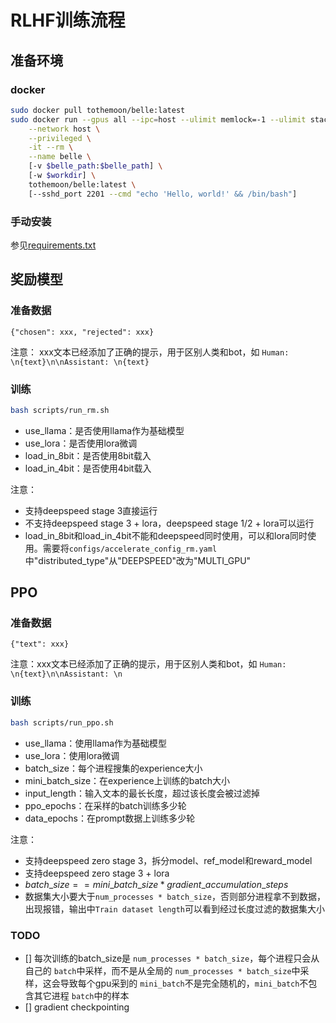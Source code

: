 # RLHF训练流程

## 准备环境

### docker

```bash
sudo docker pull tothemoon/belle:latest
sudo docker run --gpus all --ipc=host --ulimit memlock=-1 --ulimit stack=67108864 \
    --network host \
    --privileged \
    -it --rm \
    --name belle \
    [-v $belle_path:$belle_path] \
    [-w $workdir] \
    tothemoon/belle:latest \
    [--sshd_port 2201 --cmd "echo 'Hello, world!' && /bin/bash"]
```

### 手动安装

参见[requirements.txt](requirements.txt)

## 奖励模型

### 准备数据

```jsonl
{"chosen": xxx, "rejected": xxx}
```

注意：
xxx文本已经添加了正确的提示，用于区别人类和bot，如 `Human: \n{text}\n\nAssistant: \n{text}`

### 训练

```bash
bash scripts/run_rm.sh
```

- use_llama：是否使用llama作为基础模型
- use_lora：是否使用lora微调
- load_in_8bit：是否使用8bit载入
- load_in_4bit：是否使用4bit载入

注意：
- 支持deepspeed stage 3直接运行
- 不支持deepspeed stage 3 + lora，deepspeed stage 1/2 + lora可以运行
- load_in_8bit和load_in_4bit不能和deepspeed同时使用，可以和lora同时使用。需要将`configs/accelerate_config_rm.yaml`中"distributed_type"从"DEEPSPEED"改为"MULTI_GPU"
## PPO

### 准备数据

```jsonl
{"text": xxx}
```

注意：xxx文本已经添加了正确的提示，用于区别人类和bot，如 `Human: \n{text}\n\nAssistant: \n`

### 训练

```bash
bash scripts/run_ppo.sh
```

- use_llama：使用llama作为基础模型
- use_lora：使用lora微调
- batch_size：每个进程搜集的experience大小
- mini_batch_size：在experience上训练的batch大小
- input_length：输入文本的最长长度，超过该长度会被过滤掉
- ppo_epochs：在采样的batch训练多少轮
- data_epochs：在prompt数据上训练多少轮

注意：
- 支持deepspeed zero stage 3，拆分model、ref_model和reward_model
- 支持deepspeed zero stage 3 + lora
- $batch\_size == mini\_batch\_size * gradient\_accumulation\_steps$
- 数据集大小要大于`num_processes * batch_size`，否则部分进程拿不到数据，出现报错，输出中`Train dataset length`可以看到经过长度过滤的数据集大小

### TODO

- [] 每次训练的batch_size是 `num_processes * batch_size`，每个进程只会从自己的 `batch`中采样，而不是从全局的 `num_processes * batch_size`中采样，这会导致每个gpu采到的 `mini_batch`不是完全随机的，`mini_batch`不包含其它进程 `batch`中的样本
- [] gradient checkpointing

